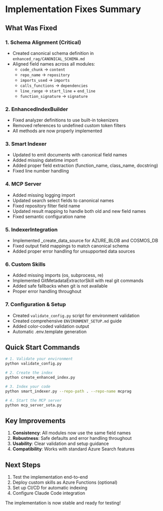# Implementation Fixes Summary

## What Was Fixed

### 1. **Schema Alignment (Critical)**
- Created canonical schema definition in `enhanced_rag/CANONICAL_SCHEMA.md`
- Aligned field names across all modules:
  - `code_chunk` → `content`
  - `repo_name` → `repository`
  - `imports_used` → `imports`
  - `calls_functions` → `dependencies`
  - `line_range` → `start_line` + `end_line`
  - `function_signature` → `signature`

### 2. **EnhancedIndexBuilder**
- Fixed analyzer definitions to use built-in tokenizers
- Removed references to undefined custom token filters
- All methods are now properly implemented

### 3. **Smart Indexer**
- Updated to emit documents with canonical field names
- Added missing datetime import
- Added proper field extraction (function_name, class_name, docstring)
- Fixed line number handling

### 4. **MCP Server**
- Added missing logging import
- Updated search select fields to canonical names
- Fixed repository filter field name
- Updated result mapping to handle both old and new field names
- Fixed semantic configuration name

### 5. **IndexerIntegration**
- Implemented _create_data_source for AZURE_BLOB and COSMOS_DB
- Fixed output field mappings to match canonical schema
- Added proper error handling for unsupported data sources

### 6. **Custom Skills**
- Added missing imports (os, subprocess, re)
- Implemented GitMetadataExtractorSkill with real git commands
- Added safe fallbacks when git is not available
- Proper error handling throughout

### 7. **Configuration & Setup**
- Created `validate_config.py` script for environment validation
- Created comprehensive `ENVIRONMENT_SETUP.md` guide
- Added color-coded validation output
- Automatic .env.template generation

## Quick Start Commands

```bash
# 1. Validate your environment
python validate_config.py

# 2. Create the index
python create_enhanced_index.py

# 3. Index your code
python smart_indexer.py --repo-path . --repo-name mcprag

# 4. Start the MCP server
python mcp_server_sota.py
```

## Key Improvements

1. **Consistency**: All modules now use the same field names
2. **Robustness**: Safe defaults and error handling throughout
3. **Usability**: Clear validation and setup guidance
4. **Compatibility**: Works with standard Azure Search features

## Next Steps

1. Test the implementation end-to-end
2. Deploy custom skills as Azure Functions (optional)
3. Set up CI/CD for automatic indexing
4. Configure Claude Code integration

The implementation is now stable and ready for testing!